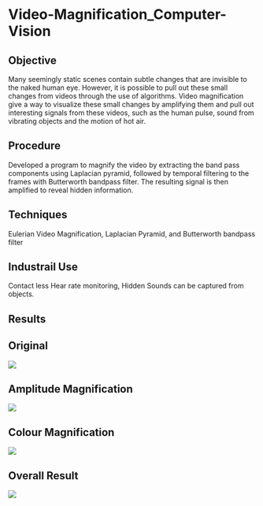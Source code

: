 # Video-Magnification_Computer-Vision
## Objective
Many seemingly static scenes contain subtle changes that are invisible to the naked human eye. However, it is possible to pull out these small changes from videos through the use of algorithms. Video magnification give a way to visualize these small changes by amplifying them and pull out interesting signals from these videos, such as the human pulse, sound from vibrating objects and the motion of hot air.
## Procedure
Developed a program to magnify the video by extracting the band pass components using Laplacian pyramid, followed by temporal filtering to the frames with Butterworth bandpass filter. The resulting signal is then amplified to reveal hidden information.
## Techniques
Eulerian Video Magnification, Laplacian Pyramid, and Butterworth bandpass filter
## Industrail Use
Contact less Hear rate monitoring, Hidden Sounds can be captured from objects.
## Results
## Original 
![](https://github.com/hemanthtv/Video-Magnification_Computer-Vision/blob/main/Hnet.com-image.gif)
## Amplitude Magnification
![](https://github.com/hemanthtv/Video-Magnification_Computer-Vision/blob/main/Hnet-image.gif)
## Colour Magnification
![](https://github.com/hemanthtv/Video-Magnification_Computer-Vision/blob/main/Hnet-image%20(1).gif)
## Overall Result
![](https://github.com/hemanthtv/Video-Magnification_Computer-Vision/blob/main/Hnet-image%20(2).gif)
